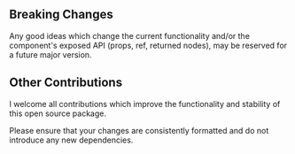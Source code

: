## Breaking Changes

Any good ideas which change the current functionality and/or the component's exposed API (props, ref, returned nodes), may be reserved for a future major version.

## Other Contributions

I welcome all contributions which improve the functionality and stability of this open source package. 

Please ensure that your changes are consistently formatted and do not introduce any new dependencies.
